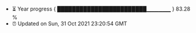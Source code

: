 - ⏳ Year progress { ████████████████████████▁▁▁▁▁▁ } 83.28 %
- ⏰ Updated on Sun, 31 Oct 2021 23:20:54 GMT

